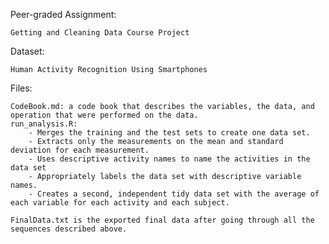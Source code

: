 Peer-graded Assignment:

    Getting and Cleaning Data Course Project

Dataset:

    Human Activity Recognition Using Smartphones

Files:

    CodeBook.md: a code book that describes the variables, the data, and operation that were performed on the data.
    run_analysis.R:
        - Merges the training and the test sets to create one data set.
        - Extracts only the measurements on the mean and standard deviation for each measurement.
        - Uses descriptive activity names to name the activities in the data set
        - Appropriately labels the data set with descriptive variable names.
        - Creates a second, independent tidy data set with the average of each variable for each activity and each subject.

    FinalData.txt is the exported final data after going through all the sequences described above.


